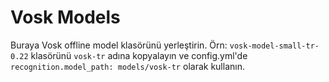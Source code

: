 # Vosk Models

Buraya Vosk offline model klasörünü yerleştirin.
Örn: `vosk-model-small-tr-0.22` klasörünü `vosk-tr` adına kopyalayın ve config.yml'de `recognition.model_path: models/vosk-tr` olarak kullanın.
